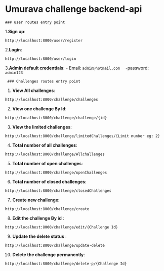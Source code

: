 # Umurava challenge backend-api

    ### user routes entry point


1.**Sign up**:  
   ```
   http://localhost:8000/user/register
   ```
2.**Login**:    
```
http://localhost:8000/user/login
```
3.**Admin default credentials**: 
         -  Email: 
         ```
         admin@hotmail.com  
         ```
         -password:
          ```
         admin123
         ```

     
     ### Challenges routes entry point

1. **View All challenges**:  
```
http://localhost:8000/challenge/challenges
```
2. **View one challenge By Id**:  
```
http://localhost:8000/challenge/challenge/{id}
```
3. **View the limited challenges**:  
```
http://localhost:8000/challenge/limitedChallenges/{Limit number eg: 2}
```
4. **Total number of all challenges**: 
 ```
 http://localhost:8000/challenge/Allchallenges 
 ```
5. **Total number of open challenges**:  
```
http://localhost:8000/challenge/openChallenges
```
6. **Total number of closed challenges**: 
```
http://localhost:8000/challenge/closedChallenges
```
7. **Create new challenge**: 
```
http://localhost:8000/challenge/create
```
8. **Edit the challenge By id** : 
```
http://localhost:8000/challenge/edit/{Challenge Id}
```
9. **Update the delete status** : 
```
http://localhost:8000/challenge/update-delete
```
10. **Delete the challenge permanently**:   
```
http://localhost:8000/challenge/delete-p/{Challenge Id}
```